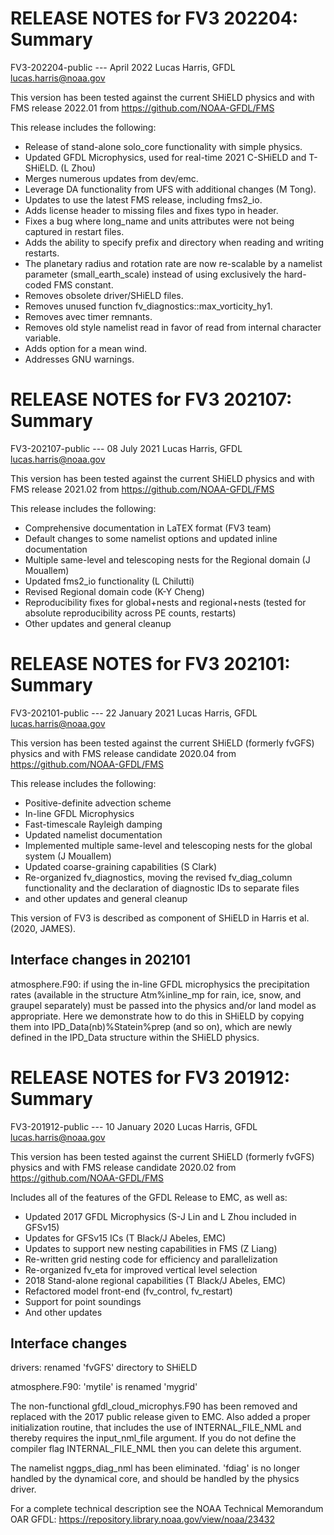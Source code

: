 # RELEASE NOTES for FV3 202204: Summary
FV3-202204-public --- April 2022
Lucas Harris, GFDL lucas.harris@noaa.gov

This version has been tested against the current SHiELD physics
and with FMS release 2022.01 from https://github.com/NOAA-GFDL/FMS

This release includes the following:
- Release of stand-alone solo_core functionality with simple physics.
- Updated GFDL Microphysics, used for real-time 2021 C-SHiELD and T-SHiELD.  (L Zhou)
- Merges numerous updates from dev/emc.
- Leverage DA functionality from UFS with additional changes (M Tong).
- Updates to use the latest FMS release, including fms2_io.
- Adds license header to missing files and fixes typo in header.
- Fixes a bug where long_name and units attributes were not being captured in restart files.
- Adds the ability to specify prefix and directory when reading and writing restarts.
- The planetary radius and rotation rate are now re-scalable by a namelist parameter (small_earth_scale) instead of using exclusively the hard-coded FMS constant.
- Removes obsolete driver/SHiELD files.
- Removes unused function fv_diagnostics::max_vorticity_hy1.
- Removes avec timer remnants.
- Removes old style namelist read in favor of read from internal character variable.
- Adds option for a mean wind.
- Addresses GNU warnings.


# RELEASE NOTES for FV3 202107: Summary

FV3-202107-public --- 08 July 2021
Lucas Harris, GFDL lucas.harris@noaa.gov

This version has been tested against the current SHiELD physics
and with FMS release 2021.02 from https://github.com/NOAA-GFDL/FMS

This release includes the following:

- Comprehensive documentation in LaTEX format (FV3 team)
- Default changes to some namelist options and updated inline documentation
- Multiple same-level and telescoping nests for the Regional domain (J Mouallem)
- Updated fms2_io functionality (L Chilutti)
- Revised Regional domain code (K-Y Cheng)
- Reproducibility fixes for global+nests and regional+nests (tested for absolute reproducibility across PE counts, restarts)
- Other updates and general cleanup


# RELEASE NOTES for FV3 202101: Summary

FV3-202101-public --- 22 January 2021
Lucas Harris, GFDL <lucas.harris@noaa.gov>

This version has been tested against the current SHiELD (formerly fvGFS) physics
and with FMS release candidate 2020.04 from https://github.com/NOAA-GFDL/FMS

This release includes the following:

- Positive-definite advection scheme
- In-line GFDL Microphysics
- Fast-timescale Rayleigh damping
- Updated namelist documentation
- Implemented multiple same-level and telescoping nests for the global system (J Mouallem)
- Updated coarse-graining capabilities (S Clark)
- Re-organized fv_diagnostics, moving the revised fv_diag_column functionality and the declaration of diagnostic IDs to separate files
- and other updates and general cleanup

This version of FV3 is described as component of SHiELD in Harris et al. (2020, JAMES).

## Interface changes in 202101

atmosphere.F90: if using the in-line GFDL microphysics the precipitation rates (available in the structure Atm%inline_mp for rain, ice, snow, and graupel separately) must be passed into the physics and/or land model as appropriate. Here we demonstrate how to do this in SHiELD by copying them into IPD_Data(nb)%Statein%prep (and so on), which are newly defined in the IPD_Data structure within the SHiELD physics.


# RELEASE NOTES for FV3 201912: Summary

FV3-201912-public --- 10 January 2020
Lucas Harris, GFDL <lucas.harris@noaa.gov>

This version has been tested against the current SHiELD (formerly fvGFS) physics
and with FMS release candidate 2020.02 from https://github.com/NOAA-GFDL/FMS

Includes all of the features of the GFDL Release to EMC, as well as:

- Updated 2017 GFDL Microphysics (S-J Lin and L Zhou included in GFSv15)
- Updates for GFSv15 ICs (T Black/J Abeles, EMC)
- Updates to support new nesting capabilities in FMS (Z Liang)
- Re-written grid nesting code for efficiency and parallelization
- Re-organized fv_eta for improved vertical level selection
- 2018 Stand-alone regional capabilities (T Black/J Abeles, EMC)
- Refactored model front-end (fv_control, fv_restart)
- Support for point soundings
- And other updates

## Interface changes

drivers: renamed 'fvGFS' directory to SHiELD

atmosphere.F90: 'mytile' is renamed 'mygrid'

The non-functional gfdl_cloud_microphys.F90 has been removed and replaced with the 2017 public release given to EMC. Also added a proper initialization routine, that includes the use of INTERNAL_FILE_NML and thereby requires the input_nml_file argument. If you do not define the compiler flag INTERNAL_FILE_NML then you can delete this argument.

The namelist nggps_diag_nml has been eliminated. 'fdiag' is no longer handled by the dynamical core, and should be handled by the physics driver.

For a complete technical description see the NOAA Technical Memorandum OAR GFDL: https://repository.library.noaa.gov/view/noaa/23432
